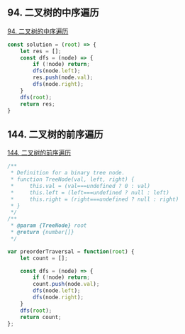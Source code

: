 ## 94. 二叉树的中序遍历

[94. 二叉树的中序遍历](https://leetcode-cn.com/problems/binary-tree-inorder-traversal/)

```js
const solution = (root) => {
    let res = [];
    const dfs = (node) => {
        if (!node) return;
        dfs(node.left);
        res.push(node.val);
        dfs(node.right);
    }
    dfs(root);
    return res;
}
```

## 144. 二叉树的前序遍历

[144. 二叉树的前序遍历](https://leetcode-cn.com/problems/binary-tree-preorder-traversal/)

```js
/**
 * Definition for a binary tree node.
 * function TreeNode(val, left, right) {
 *     this.val = (val===undefined ? 0 : val)
 *     this.left = (left===undefined ? null : left)
 *     this.right = (right===undefined ? null : right)
 * }
 */
/**
 * @param {TreeNode} root
 * @return {number[]}
 */

var preorderTraversal = function(root) {
    let count = [];

    const dfs = (node) => {
        if (!node) return;
        count.push(node.val);
        dfs(node.left);
        dfs(node.right);
    }
    dfs(root);
    return count;
};
```